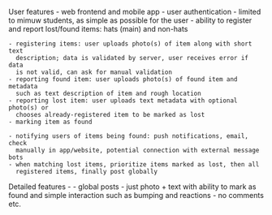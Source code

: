 User features
    - web frontend and mobile app
    - user authentication - limited to mimuw students, as simple as possible
      for the user
    - ability to register and report lost/found items: hats (main) and non-hats

    - registering items: user uploads photo(s) of item along with short text
      description; data is validated by server, user receives error if data
      is not valid, can ask for manual validation
    - reporting found item: user uploads photo(s) of found item and metadata
      such as text description of item and rough location
    - reporting lost item: user uploads text metadata with optional photo(s) or
      chooses already-registered item to be marked as lost
    - marking item as found

    - notifying users of items being found: push notifications, email, check
      manually in app/website, potential connection with external message bots
    - when matching lost items, prioritize items marked as lost, then all
      registered items, finally post globally

Detailed features
    - 
    - global posts - just photo + text with ability to mark as found and simple
      interaction such as bumping and reactions - no comments etc.
